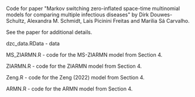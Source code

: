 Code for paper "Markov switching zero-inflated space-time multinomial models for comparing multiple infectious diseases" by Dirk Douwes-Schultz, 
Alexandra M. Schmidt, Laís Picinini Freitas and Marilia Sá Carvalho.

See the paper for additional details.

dzc_data.RData - data

MS_ZIARMN.R - code for the MS-ZIARMN model from Section 4.

ZIARMN.R - code for the ZIARMN model from Section 4.

Zeng.R - code for the Zeng (2022) model from Section 4.

ARMN.R - code for the ARMN model from Section 4.

